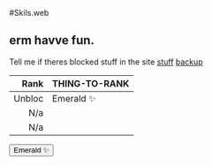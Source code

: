  #Skils.web
 ## erm havve fun.
Tell me if theres blocked stuff in the site
[stuff](stuff.md)
[backup](backup.md)

| Rank | THING-TO-RANK |
|-----:|---------------|
|Unbloc| Emerald ✨    |
|   N/a|               |
|   N/a|               |



<a href="https://eflb.is-cool.dev/">
  <button type="button" class="btn btn-outline-primary">Emerald ✨</button>
</a>
